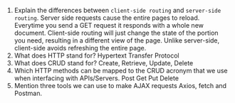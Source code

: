 1.  Explain the differences between `client-side routing` and `server-side routing`.
    Server side requests cause the entire pages to reload. Everytime you send a GET request it responds with a whole new document. Client-side routing will just change the state of the portion you need, resulting in a different view of the page. Unlike server-side, client-side avoids refreshing the entire page.
1.  What does HTTP stand for?
    Hypertext Transfer Protocol
1.  What does CRUD stand for?
    Create, Retrieve, Update, Delete
1.  Which HTTP methods can be mapped to the CRUD acronym that we use when interfacing with APIs/Servers.
    Post Get Put Delete
1.  Mention three tools we can use to make AJAX requests
    Axios, fetch and Postman.